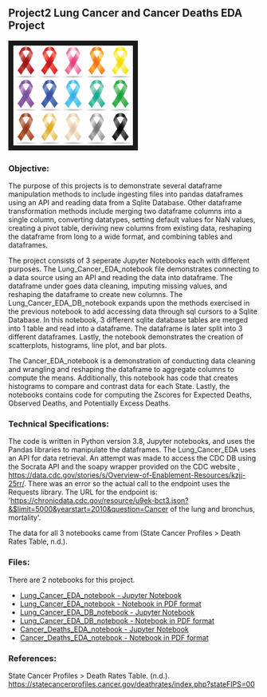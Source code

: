 
## Project2 Lung Cancer and Cancer Deaths EDA Project

<img src="./Cancer.jpeg" 
 width="240" height="200" border="10" />

### Objective:
																			
The purpose of this projects is to demonstrate several dataframe manipulation methods to include ingesting files into pandas dataframes using an API and reading data from a Sqlite Database. Other dataframe transformation methods include merging two dataframe columns into a single column, converting datatypes, setting default values for NaN values, creating a pivot table, deriving new columns from existing data, reshaping the dataframe from long to a wide format, and combining tables and dataframes.

The project consists of 3 seperate Jupyter Notebooks each with different purposes. The Lung_Cancer_EDA_notebook file demonstrates connecting to a data source using an API and reading the data into dataframe.  The dataframe under goes data cleaning, imputing missing values, and reshaping the dataframe to create new columns.  The Lung_Cancer_EDA_DB_notebook expands upon the methods exercised in the previous notebook to add accessing data through  sql cursors to a Sqlite Database.  In this notebook, 3 different sqlite database tables are merged into 1 table and read into a dataframe.  The dataframe is later split into 3 different dataframes.  Lastly, the notebook demonstrates the creation of scatterplots, histograms, line plot, and bar plots. 

The Cancer_EDA_notebook is a demonstration of conducting data cleaning and wrangling and reshaping the dataframe to aggregate columns to compute the means.  Additionally, this notebook has code that creates histograms to compare and contrast data for each State.  Lastly, the notebooks contains code for computing the Zscores for Expected Deaths, Observed Deaths, and Potentially Excess Deaths.

### Technical Specifications:

The code is written in Python version 3.8, Jupyter notebooks, and uses the Pandas libraries to manipulate the dataframes. The Lung_Cancer_EDA uses an API for data retrieval. An attempt was made to access the CDC DB using the Socrata API and the soapy wrapper provided on the CDC website , https://data.cdc.gov/stories/s/Overview-of-Enablement-Resources/kzjj-25rr/.  There was an error so the actual call to the endpoint uses the Requests library. The URL for the endpoint is: 
'https://chronicdata.cdc.gov/resource/u9ek-bct3.json?&$limit=5000&yearstart=2010&question=Cancer of the lung and bronchus, mortality'.

The data for all 3 notebooks came from (State Cancer Profiles > Death Rates Table, n.d.). 

### Files:

There are 2 notebooks for this project. 

* [Lung_Cancer_EDA_notebook - Jupyter Notebook](./Lung_Cancer_EDA_notebook.ipynb) 
* [Lung_Cancer_EDA_notebook - Notebook in PDF format](./Lung_Cancer_EDA_notebook.pdf)
* [Lung_Cancer_EDA_DB_notebook - Jupyter Notebook ](./Lung_Cancer_EDA_DB_notebook.ipynb)
* [Lung_Cancer_EDA_DB_notebook - Notebook in PDF format](./Lung_Cancer_EDA_DB_notebook.pdf)
* [Cancer_Deaths_EDA_notebook - Jupyter Notebook](./Cancer_Deaths_EDA_notebook.ipynb)
* [Cancer_Deaths_EDA_notebook - Notebook in PDF format](./Cancer_Deaths_EDA_notebook.pdf)

### References:

State Cancer Profiles > Death Rates Table. (n.d.). https://statecancerprofiles.cancer.gov/deathrates/index.php?stateFIPS=00


